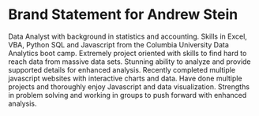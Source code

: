 # Brand Statement for Andrew Stein
Data Analyst with background in statistics and accounting. Skills in Excel, VBA, Python SQL and Javascript from the Columbia University Data Analytics  boot camp. Extremely project oriented with skills to find hard to reach data from massive data sets. Stunning ability to analyze and provide supported details for enhanced analysis. Recently completed multiple javascript websites with interactive charts and data. Have done multiple projects and thoroughly enjoy Javascript and data visualization. Strengths in problem solving and working in groups to push forward with enhanced analysis.
